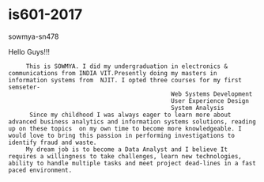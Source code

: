 # is601-2017
sowmya-sn478

 


   Hello Guys!!!
      
         This is SOWMYA. I did my undergraduation in electronics & communications from INDIA VIT.Presently doing my masters in information systems from  NJIT. I opted three courses for my first semseter- 
                                                  Web Systems Development
                                                  User Experience Design
                                                  System Analysis 
          Since my childhood I was always eager to learn more about advanced business analytics and information systems solutions, reading up on these topics  on my own time to become more knowledgeable. I would love to bring this passion in performing investigations to identify fraud and waste.
         My dream job is to become a Data Analyst and I believe It requires a willingness to take challenges, learn new technologies, ability to handle multiple tasks and meet project dead-lines in a fast paced environment.
         
         
		 
